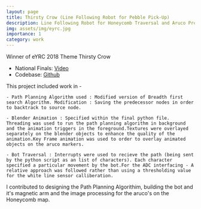 ```yaml
---
layout: page
title: Thirsty Crow (Line Following Robot for Pebble Pick-Up)
description: Line Following Robot for Honeycomb Traversal and Aruco Processing for identifying pebbles on map. 
img: assets/img/eyrc.jpg
importance: 1
category: work
---
```

Winner of eYRC 2018 Theme Thirsty Crow

- National Finals:  [Video](https://www.youtube.com/watch?v=zPuSNFMFWME) 
- Codebase: [Github](https://github.com/shivam-grover/Eyantra-Thirsty_Crow-Team_ID-972)


This project included work in -

    - Path Planning Algorithm used : Modified version of Breadth first search Algorithm. Modification : Saving the predecessor nodes in order to backtrack to source node.

    - Blender Animation : Specified within the final python file. Threading was used to run the path planning algorithm in background and the animation triggers in the foreground.Textures were overlayed separately on the blender objects to enhance the quality of the animation.Key Frame animation was used to order to overlay animated objects on the aruco markers.

    - Bot Traversal : Interrupts were used to recieve the path (being sent by the python script as an list of characters). Each character specified a particular movement by the bot.For the ADC interfacing - A relative approach was followed rather than using a thresholding value for the white line sensor calliberation.
    
I contributed to designing the Path Planning Algorithim, building the bot and it's magnetic arm and the image processing for the aruco's on the Honeycomb map.  
